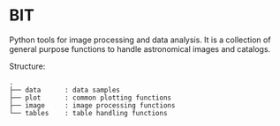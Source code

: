 BIT
===

Python tools for image processing and data analysis.
It is a collection of general purpose functions to handle astronomical images and catalogs.

Structure:
```
.
├── data      : data samples
├── plot      : common plotting functions
├── image     : image processing functions
└── tables    : table handling functions
```
